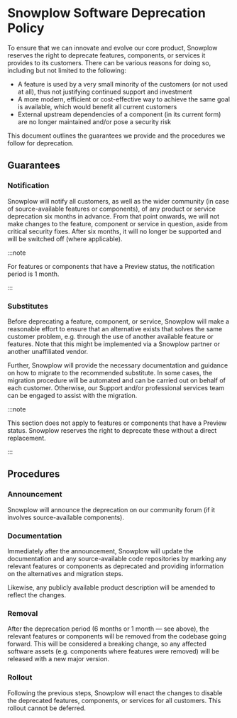 # Snowplow Software Deprecation Policy

To ensure that we can innovate and evolve our core product, Snowplow reserves the right to deprecate features, components, or services it provides to its customers. There can be various reasons for doing so, including but not limited to the following:

- A feature is used by a very small minority of the customers (or not used at all), thus not justifying continued support and investment
- A more modern, efficient or cost-effective way to achieve the same goal is available, which would benefit all current customers
- External upstream dependencies of a component (in its current form) are no longer maintained and/or pose a security risk

This document outlines the guarantees we provide and the procedures we follow for deprecation.

## Guarantees

### Notification

Snowplow will notify all customers, as well as the wider community (in case of source-available features or components), of any product or service deprecation six months in advance. From that point onwards, we will not make changes to the feature, component or service in question, aside from critical security fixes. After six months, it will no longer be supported and will be switched off (where applicable).

:::note

For features or components that have a Preview status, the notification period is 1 month.

:::

### Substitutes

Before deprecating a feature, component, or service, Snowplow will make a reasonable effort to ensure that an alternative exists that solves the same customer problem, e.g. through the use of another available feature or features. Note that this might be implemented via a Snowplow partner or another unaffiliated vendor.

Further, Snowplow will provide the necessary documentation and guidance on how to migrate to the recommended substitute. In some cases, the migration procedure will be automated and can be carried out on behalf of each customer. Otherwise, our Support and/or professional services team can be engaged to assist with the migration.

:::note

This section does not apply to features or components that have a Preview status. Snowplow reserves the right to deprecate these without a direct replacement.

:::

## Procedures

### Announcement

Snowplow will announce the deprecation on our community forum (if it involves source-available components).

### Documentation

Immediately after the announcement, Snowplow will update the documentation and any source-available code repositories by marking any relevant features or components as deprecated and providing information on the alternatives and migration steps.

Likewise, any publicly available product description will be amended to reflect the changes.

### Removal

After the deprecation period (6 months or 1 month — see above), the relevant features or components will be removed from the codebase going forward. This will be considered a breaking change, so any affected software assets (e.g. components where features were removed) will be released with a new major version.

### Rollout

Following the previous steps, Snowplow will enact the changes to disable the deprecated features, components, or services for all customers. This rollout cannot be deferred.
